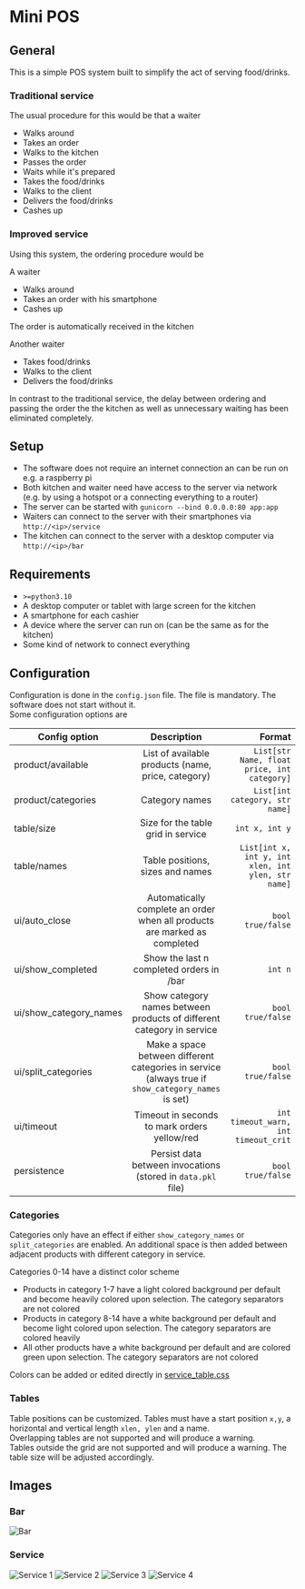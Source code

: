 # Mini POS

## General

This is a simple POS system built to simplify the act of serving food/drinks.  

### Traditional service

The usual procedure for this would be that a waiter

- Walks around
- Takes an order
- Walks to the kitchen
- Passes the order
- Waits while it's prepared
- Takes the food/drinks
- Walks to the client
- Delivers the food/drinks
- Cashes up

### Improved service

Using this system, the ordering procedure would be

A waiter

- Walks around
- Takes an order with his smartphone
- Cashes up

The order is automatically received in the kitchen

Another waiter

- Takes food/drinks
- Walks to the client
- Delivers the food/drinks

In contrast to the traditional service, the delay between ordering and passing the order the the kitchen as well as unnecessary waiting has been eliminated completely.

## Setup

- The software does not require an internet connection an can be run on e.g. a raspberry pi
- Both kitchen and waiter need have access to the server via network (e.g. by using a hotspot or a connecting everything to a router)
- The server can be started with `gunicorn --bind 0.0.0.0:80 app:app`
- Waiters can connect to the server with their smartphones via `http://<ip>/service`
- The kitchen can connect to the server with a desktop computer via `http://<ip>/bar`

## Requirements

- `>=python3.10`
- A desktop computer or tablet with large screen for the kitchen
- A smartphone for each cashier
- A device where the server can run on (can be the same as for the kitchen)
- Some kind of network to connect everything

## Configuration

Configuration is done in the `config.json` file. The file is mandatory. The software does not start without it.  
Some configuration options are

| Config option         | Description                                                               | Format                                             |
|-----------------------|:-------------------------------------------------------------------------:|---------------------------------------------------:|
| product/available     | List of available products (name, price, category)                        | `List[str Name, float price, int category]`        |
| product/categories    | Category names                                                            | `List[int category, str name]`                     |
| table/size            | Size for the table grid in service                                        | `int x, int y`                                     |
| table/names           | Table positions, sizes and names                                          | `List[int x, int y, int xlen, int ylen, str name]` |
| ui/auto_close         | Automatically complete an order when all products are marked as completed | `bool true/false`                                  |
| ui/show_completed     | Show the last n completed orders in /bar                                  | `int n`                                            |
| ui/show_category_names|Show category names between products of different category in service      | `bool true/false`                                  |
| ui/split_categories   | Make a space between different categories in service (always true if `show_category_names` is set) | `bool true/false`         |
| ui/timeout            | Timeout in seconds to mark orders yellow/red                              | `int timeout_warn, int timeout_crit`               |
| persistence           | Persist data between invocations (stored in `data.pkl` file)              | `bool true/false`                                  |

### Categories

Categories only have an effect if either `show_category_names` or `split_categories` are enabled. An additional space is then added between adjacent products with different category in service.

Categories 0-14 have a distinct color scheme

- Products in category 1-7 have a light colored background per default and become heavily colored upon selection. The category separators are not colored
- Products in category 8-14 have a white background per default and become light colored upon selection. The category separators are colored heavily
- All other products have a white background per default and are colored green upon selection. The category separators are not colored

Colors can be added or edited directly in [service_table.css](static/css/service_table.css)

### Tables

Table positions can be customized. Tables must have a start position `x,y`, a horizontal and vertical length `xlen, ylen` and a name.  
Overlapping tables are not supported and will produce a warning.  
Tables outside the grid are not supported and will produce a warning. The table size will be adjusted accordingly.

## Images

### Bar

![Bar](https://user-images.githubusercontent.com/30043959/216357579-82770021-f14c-482a-803e-2a987cd3657c.png)

### Service

![Service 1](https://user-images.githubusercontent.com/30043959/216357655-df288558-f601-43fe-b45d-9dd3e7e85db5.png)
![Service 2](https://user-images.githubusercontent.com/30043959/216357709-668a4354-eb63-42cb-9b32-4790a8375497.png)
![Service 3](https://user-images.githubusercontent.com/30043959/216357756-f21db042-17cc-40e4-bbd3-5419ee8bebaa.png)
![Service 4](https://user-images.githubusercontent.com/30043959/216357819-45f2a6fc-65fb-46f2-88f0-a92e139871ac.png)

